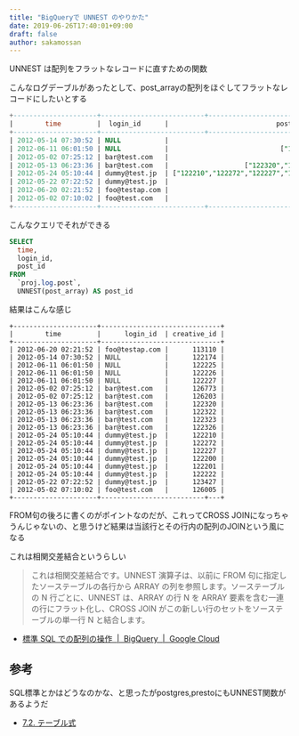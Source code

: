 ```yaml
---
title: "BigQueryで UNNEST のやりかた"
date: 2019-06-26T17:40:01+09:00
draft: false
author: sakamossan
---
```


UNNEST は配列をフラットなレコードに直すための関数

こんなログデーブルがあったとして、post_arrayの配列をほぐしてフラットなレコードにしたいとする

```sql
+---------------------+--------------------------+---------------------------------------------------------+
|        time         |  login_id      |                           post_array                 |
+---------------------+--------------------------+---------------------------------------------------------+
| 2012-05-14 07:30:52 | NULL           |                                              ["122174"] |
| 2012-06-11 06:01:50 | NULL           |                            ["122225","122226","122227"] |
| 2012-05-02 07:25:12 | bar@test.com   |                                     ["126773","126203"] |
| 2012-05-13 06:23:36 | bar@test.com   |                   ["122320","122322","122323","122326"] |
| 2012-05-24 05:10:44 | dummy@test.jp  | ["122210","122272","122227","122200","122201","122222"] |
| 2012-05-22 07:22:52 | dummy@test.jp  |                                              ["123427"] |
| 2012-06-20 02:21:52 | foo@testap.com |                                              ["113110"] |
| 2012-05-02 07:10:02 | foo@test.com   |                                              ["126005"] |
+---------------------+--------------------------+---------------------------------------------------------+
```

こんなクエリでそれができる

```sql
SELECT
  time,
  login_id,
  post_id
FROM
  `proj.log.post`,
  UNNEST(post_array) AS post_id
```

結果はこんな感じ

```
+---------------------+------------------------------+
|        time         |      login_id  | creative_id |
+---------------------+------------------------------+
| 2012-06-20 02:21:52 | foo@testap.com |      113110 |
| 2012-05-14 07:30:52 | NULL           |      122174 |
| 2012-06-11 06:01:50 | NULL           |      122225 |
| 2012-06-11 06:01:50 | NULL           |      122226 |
| 2012-06-11 06:01:50 | NULL           |      122227 |
| 2012-05-02 07:25:12 | bar@test.com   |      126773 |
| 2012-05-02 07:25:12 | bar@test.com   |      126203 |
| 2012-05-13 06:23:36 | bar@test.com   |      122320 |
| 2012-05-13 06:23:36 | bar@test.com   |      122322 |
| 2012-05-13 06:23:36 | bar@test.com   |      122323 |
| 2012-05-13 06:23:36 | bar@test.com   |      122326 |
| 2012-05-24 05:10:44 | dummy@test.jp  |      122210 |
| 2012-05-24 05:10:44 | dummy@test.jp  |      122272 |
| 2012-05-24 05:10:44 | dummy@test.jp  |      122227 |
| 2012-05-24 05:10:44 | dummy@test.jp  |      122200 |
| 2012-05-24 05:10:44 | dummy@test.jp  |      122201 |
| 2012-05-24 05:10:44 | dummy@test.jp  |      122222 |
| 2012-05-22 07:22:52 | dummy@test.jp  |      123427 |
| 2012-05-02 07:10:02 | foo@test.com   |      126005 |
+---------------------+--------------------------+---+
```

FROM句の後ろに書くのがポイントなのだが、これってCROSS JOINになっちゃうんじゃないの、と思うけど結果は当該行とその行内の配列のJOINという風になる

これは相関交差結合というらしい

> これは相関交差結合です。UNNEST 演算子は、以前に FROM 句に指定したソーステーブルの各行から ARRAY の列を参照します。ソーステーブルの N 行ごとに、UNNEST は、ARRAY の行 N を ARRAY 要素を含む一連の行にフラット化し、CROSS JOIN がこの新しい行のセットをソーステーブルの単一行 N と結合します。

- [標準 SQL での配列の操作  |  BigQuery  |  Google Cloud](https://cloud.google.com/bigquery/docs/reference/standard-sql/arrays?hl=ja#flattening-arrays)


## 参考

SQL標準とかはどうなのかな、と思ったがpostgres,prestoにもUNNEST関数があるようだ

- [7.2. テーブル式](https://www.postgresql.jp/document/9.6/html/queries-table-expressions.html)
